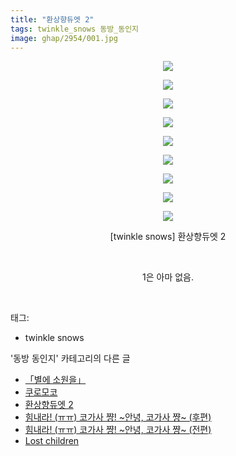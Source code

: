 ```yaml
---
title: "환상향듀엣 2"
tags: twinkle_snows 동방_동인지
image: ghap/2954/001.jpg
---
```

<div class="article">
<p style="text-align: center; clear: none; float: none;"><img src="{{ site.nasurl }}/ghap/2954/001.jpg"/></p>
<p style="text-align: center; clear: none; float: none;"><img src="{{ site.nasurl }}/ghap/2954/002.jpg"/></p>
<p style="text-align: center; clear: none; float: none;"><img src="{{ site.nasurl }}/ghap/2954/003.jpg"/></p>
<p style="text-align: center; clear: none; float: none;"><img src="{{ site.nasurl }}/ghap/2954/004.jpg"/></p>
<p style="text-align: center; clear: none; float: none;"><img src="{{ site.nasurl }}/ghap/2954/005.jpg"/></p>
<p style="text-align: center; clear: none; float: none;"><img src="{{ site.nasurl }}/ghap/2954/006.jpg"/></p>
<p style="text-align: center; clear: none; float: none;"><img src="{{ site.nasurl }}/ghap/2954/007.jpg"/></p>
<p style="text-align: center; clear: none; float: none;"><img src="{{ site.nasurl }}/ghap/2954/008.jpg"/></p>
<p style="text-align: center; clear: none; float: none;"><img src="{{ site.nasurl }}/ghap/2954/009.jpg"/></p>
<p style="text-align: center; clear: none; float: none;">[twinkle snows] 환상향듀엣 2</p>
<p style="text-align: center; clear: none; float: none;"><br/></p>
<p style="text-align: center; clear: none; float: none;">1은 아마 없음.</p>
<p><br/></p>
</div><div class="tagTrail">
<p>태그: </p>
<ul>
<li>twinkle snows</li>
</ul>
</div><div class="another">
<p>'동방 동인지' 카테고리의 다른 글</p>
<ul>
<li><a href="/2016-12-20-ghap_2957">「별에 소원을」</a></li>
<li><a href="/2016-12-20-ghap_2956">쿠로모코</a></li>
<li><a href="/2016-12-20-ghap_2954">환상향듀엣 2</a></li>
<li><a href="/2016-12-20-ghap_2952">힘내라! (ㅠㅠ) 코가사 쨩! ~안녕, 코가사 쨩~ (후편)</a></li>
<li><a href="/2016-12-20-ghap_2951">힘내라! (ㅠㅠ) 코가사 쨩! ~안녕, 코가사 쨩~ (전편)</a></li>
<li><a href="/2016-12-19-ghap_2947">Lost children</a></li>
</ul>
</div><div class="cb_module cb_fluid">
<div class="cb_wrt cb_profile">
</div><!-- commentList close -->
</div>
